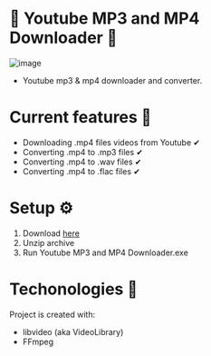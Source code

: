 # 🎵 Youtube MP3 and MP4 Downloader 🎵
![image](https://upload.wikimedia.org/wikipedia/commons/thumb/9/90/Logo_of_YouTube_%282013-2015%29.svg/668px-Logo_of_YouTube_%282013-2015%29.svg.png)
- Youtube mp3 & mp4 downloader and converter. 

# Current features 📝
- Downloading .mp4 files videos from Youtube ✔
- Converting .mp4  to .mp3 files ✔
- Converting .mp4  to .wav files ✔
- Converting .mp4  to .flac files ✔

# Setup ⚙️
1. Download [here](https://github.com/MariuszM-PL/Youtube-MP3-and-MP4-Downloader/releases/download/v1.1.0/Youtube.MP3.and.MP4.Downloader.zip)
2. Unzip archive
3. Run Youtube MP3 and MP4 Downloader.exe

# Techonologies 📙
Project is created with:
- libvideo (aka VideoLibrary)
- FFmpeg
